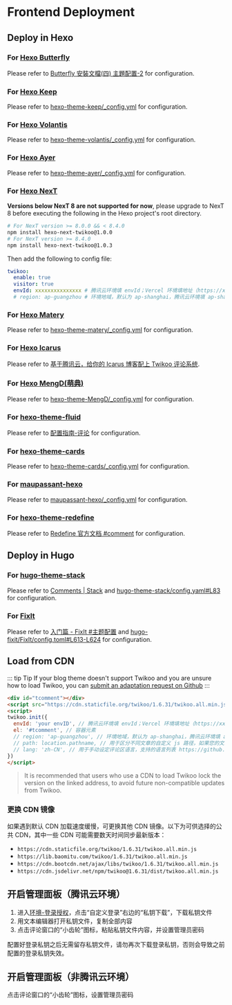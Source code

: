 # Frontend Deployment

## Deploy in Hexo 

### For [Hexo Butterfly](https://github.com/jerryc127/hexo-theme-butterfly) 

Please refer to [Butterfly 安裝文檔(四) 主題配置-2](https://butterfly.js.org/posts/ceeb73f/#%E8%A9%95%E8%AB%96) for configuration.

### For [Hexo Keep](https://github.com/XPoet/hexo-theme-keep) 

Please refer to [hexo-theme-keep/_config.yml](https://github.com/XPoet/hexo-theme-keep/blob/master/_config.yml) for configuration.

### For [Hexo Volantis](https://github.com/volantis-x/hexo-theme-volantis) 

Please refer to [hexo-theme-volantis/_config.yml](https://github.com/volantis-x/hexo-theme-volantis/blob/master/_config.yml) for configuration.

### For [Hexo Ayer](https://github.com/Shen-Yu/hexo-theme-ayer) 

Please refer to [hexo-theme-ayer/_config.yml](https://github.com/Shen-Yu/hexo-theme-ayer/blob/master/_config.yml) for configuration.

### For [Hexo NexT](https://github.com/next-theme/hexo-theme-next) 

**Versions below NexT 8 are not supported for now**, please upgrade to NexT 8 before executing the following in the Hexo project's root directory.

``` sh
# For NexT version >= 8.0.0 && < 8.4.0
npm install hexo-next-twikoo@1.0.0
# For NexT version >= 8.4.0
npm install hexo-next-twikoo@1.0.3
```

Then add the following to config file:

``` yml
twikoo:
  enable: true
  visitor: true
  envId: xxxxxxxxxxxxxxx # 腾讯云环境填 envId；Vercel 环境填地址（https://xxx.vercel.app）
  # region: ap-guangzhou # 环境地域，默认为 ap-shanghai，腾讯云环境填 ap-shanghai 或 ap-guangzhou；Vercel 环境不填
```

### For [Hexo Matery](https://github.com/blinkfox/hexo-theme-matery) 

Please refer to [hexo-theme-matery/_config.yml](https://github.com/blinkfox/hexo-theme-matery/blob/develop/_config.yml) for configuration.

### For [Hexo Icarus](https://github.com/ppoffice/hexo-theme-icarus) 

Please refer to [基于腾讯云，给你的 Icarus 博客配上 Twikoo 评论系统](https://www.anzifan.com/post/icarus_to_candy_2/).

### For [Hexo MengD(萌典)](https://github.com/lete114/hexo-theme-MengD) 

Please refer to [hexo-theme-MengD/_config.yml](https://github.com/lete114/hexo-theme-MengD/blob/master/_config.yml) for configuration.

### For [hexo-theme-fluid](https://github.com/fluid-dev/hexo-theme-fluid) 

Please refer to [配置指南-评论](https://hexo.fluid-dev.com/docs/guide/#%E8%AF%84%E8%AE%BA) for configuration.

### For [hexo-theme-cards](https://github.com/ChrAlpha/hexo-theme-cards) 

Please refer to [hexo-theme-cards/_config.yml](https://github.com/ChrAlpha/hexo-theme-cards/blob/master/_config.yml) for configuration.

### For [maupassant-hexo](https://github.com/tufu9441/maupassant-hexo) 

Please refer to [maupassant-hexo/_config.yml](https://github.com/tufu9441/maupassant-hexo/blob/master/_config.yml) for configuration.

### For [hexo-theme-redefine](https://github.com/EvanNotFound/hexo-theme-redefine) 

Please refer to [Redefine 官方文档 #comment](https://redefine-docs.ohevan.com/docs/configuration-guide/comment#twikoo) for configuration.

## Deploy in Hugo 

### For [hugo-theme-stack](https://github.com/CaiJimmy/hugo-theme-stack) 

Please refer to [Comments | Stack](https://stack.jimmycai.com/config/comments) and [hugo-theme-stack/config.yaml#L83](https://github.com/CaiJimmy/hugo-theme-stack/blob/master/config.yaml#L83) for configuration.

### For [FixIt](https://github.com/hugo-fixit/FixIt) 

Please refer to [入门篇 - FixIt #主题配置](https://fixit.lruihao.cn/zh-cn/documentation/basics/#theme-configuration) and [hugo-fixit/FixIt/config.toml#L613-L624](https://github.com/hugo-fixit/FixIt/blob/8bb2a35dcc4c54fc3e0fb968df063d6be1daabf3/config.toml#L613-L624) for configuration.

## Load from CDN

::: tip Tip
If your blog theme doesn't support Twikoo and you are unsure how to load Twikoo, you can [submit an adaptation request on Github](https://github.com/twikoojs/twikoo/issues/new)
:::

``` html
<div id="tcomment"></div>
<script src="https://cdn.staticfile.org/twikoo/1.6.31/twikoo.all.min.js"></script>
<script>
twikoo.init({
  envId: 'your envID', // 腾讯云环境填 envId；Vercel 环境填地址（https://xxx.vercel.app）
  el: '#tcomment', // 容器元素
  // region: 'ap-guangzhou', // 环境地域，默认为 ap-shanghai，腾讯云环境填 ap-shanghai 或 ap-guangzhou；Vercel 环境不填
  // path: location.pathname, // 用于区分不同文章的自定义 js 路径，如果您的文章路径不是 location.pathname，需传此参数
  // lang: 'zh-CN', // 用于手动设定评论区语言，支持的语言列表 https://github.com/twikoojs/twikoo/blob/main/src/client/utils/i18n/index.js
})
</script>
```

> It is recommended that users who use a CDN to load Twikoo lock the version on the linked address, to avoid future non-compatible updates from Twikoo.

### 更换 CDN 镜像

如果遇到默认 CDN 加载速度缓慢，可更换其他 CDN 镜像。以下为可供选择的公共 CDN，其中一些 CDN 可能需要数天时间同步最新版本：

* `https://cdn.staticfile.org/twikoo/1.6.31/twikoo.all.min.js`
* `https://lib.baomitu.com/twikoo/1.6.31/twikoo.all.min.js`
* `https://cdn.bootcdn.net/ajax/libs/twikoo/1.6.31/twikoo.all.min.js`
* `https://cdn.jsdelivr.net/npm/twikoo@1.6.31/dist/twikoo.all.min.js`

## 开启管理面板（腾讯云环境）

1. 进入[环境-登录授权](https://console.cloud.tencent.com/tcb/env/login)，点击“自定义登录”右边的“私钥下载”，下载私钥文件
2. 用文本编辑器打开私钥文件，复制全部内容
3. 点击评论窗口的“小齿轮”图标，粘贴私钥文件内容，并设置管理员密码

配置好登录私钥之后无需留存私钥文件，请勿再次下载登录私钥，否则会导致之前配置的登录私钥失效。

## 开启管理面板（非腾讯云环境）

点击评论窗口的“小齿轮”图标，设置管理员密码
